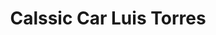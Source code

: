 ---
title: "Calssic Car Luis Torres"
url: /madrid/calssic-car-luis-torres/
shop: reparación de automóviles
---